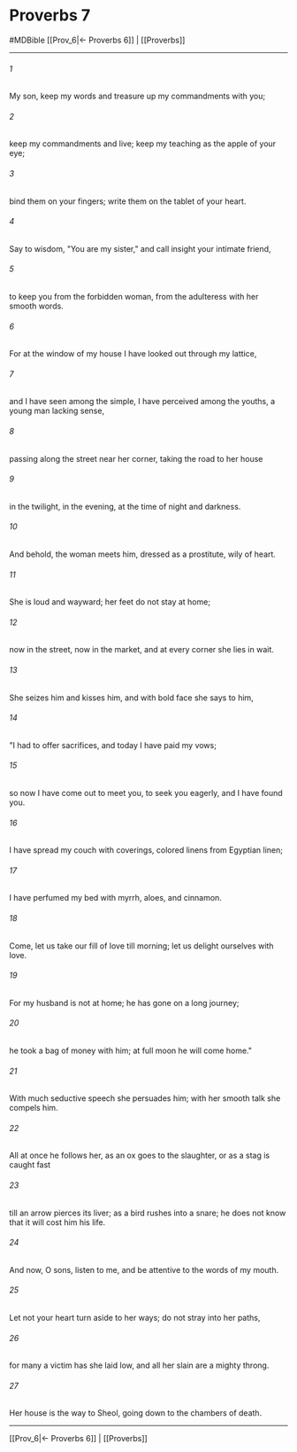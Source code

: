 # Proverbs 7
#MDBible
[[Prov_6|← Proverbs 6]] | [[Proverbs]]

***

###### 1 
My son, keep my words and treasure up my commandments with you; 

###### 2 
keep my commandments and live; keep my teaching as the apple of your eye; 

###### 3 
bind them on your fingers; write them on the tablet of your heart. 

###### 4 
Say to wisdom, "You are my sister," and call insight your intimate friend, 

###### 5 
to keep you from the forbidden woman, from the adulteress with her smooth words. 

###### 6 
For at the window of my house I have looked out through my lattice, 

###### 7 
and I have seen among the simple, I have perceived among the youths, a young man lacking sense, 

###### 8 
passing along the street near her corner, taking the road to her house 

###### 9 
in the twilight, in the evening, at the time of night and darkness. 

###### 10 
And behold, the woman meets him, dressed as a prostitute, wily of heart. 

###### 11 
She is loud and wayward; her feet do not stay at home; 

###### 12 
now in the street, now in the market, and at every corner she lies in wait. 

###### 13 
She seizes him and kisses him, and with bold face she says to him, 

###### 14 
"I had to offer sacrifices, and today I have paid my vows; 

###### 15 
so now I have come out to meet you, to seek you eagerly, and I have found you. 

###### 16 
I have spread my couch with coverings, colored linens from Egyptian linen; 

###### 17 
I have perfumed my bed with myrrh, aloes, and cinnamon. 

###### 18 
Come, let us take our fill of love till morning; let us delight ourselves with love. 

###### 19 
For my husband is not at home; he has gone on a long journey; 

###### 20 
he took a bag of money with him; at full moon he will come home." 

###### 21 
With much seductive speech she persuades him; with her smooth talk she compels him. 

###### 22 
All at once he follows her, as an ox goes to the slaughter, or as a stag is caught fast 

###### 23 
till an arrow pierces its liver; as a bird rushes into a snare; he does not know that it will cost him his life. 

###### 24 
And now, O sons, listen to me, and be attentive to the words of my mouth. 

###### 25 
Let not your heart turn aside to her ways; do not stray into her paths, 

###### 26 
for many a victim has she laid low, and all her slain are a mighty throng. 

###### 27 
Her house is the way to Sheol, going down to the chambers of death. 

***

[[Prov_6|← Proverbs 6]] | [[Proverbs]]
